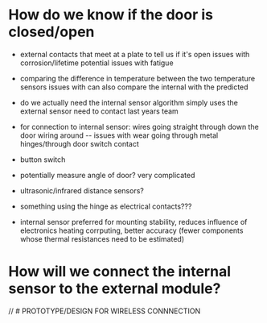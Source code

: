 # How do we know if the door is closed/open

- external contacts that meet at a plate to tell us if it's open
issues with corrosion/lifetime
potential issues with fatigue


- comparing the difference in temperature between the two temperature sensors
issues with 
can also compare the internal with the predicted


- do we actually need the internal sensor
algorithm simply uses the external sensor
need to contact last years team


- for connection to internal sensor:
  wires going straight through down the door
  wiring around -- issues with wear
  going through metal hinges/through door switch contact



- button switch


- potentially measure angle of door? very complicated


- ultrasonic/infrared distance sensors?

- something using the hinge as electrical contacts???

- internal sensor preferred for mounting stability, reduces influence of electronics heating corrputing, better accuracy (fewer components whose thermal resistances need to be estimated)

# How will we connect the internal sensor to the external module?


// # PROTOTYPE/DESIGN FOR WIRELESS CONNNECTION

